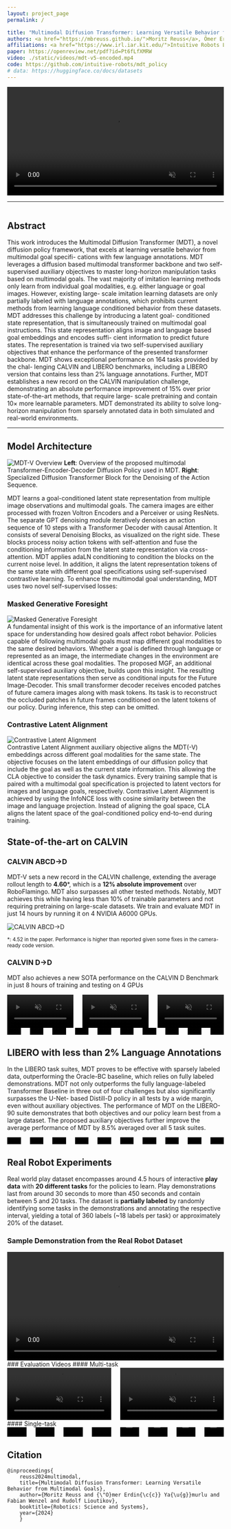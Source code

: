 ```yaml
---
layout: project_page
permalink: /

title: "Multimodal Diffusion Transformer: Learning Versatile Behavior from Multimodal Goals"
authors: <a href="https://mbreuss.github.io/">Moritz Reuss</a>, Ömer Erdinç Yağmurlu, Fabian Wenzel, <a href="https://rudolf.intuitive-robots.net/">Rudolf Lioutikov</a>
affiliations: <a href="https://www.irl.iar.kit.edu/">Intuitive Robots Lab (IRL)</a></br>Karlsruhe Institute of Technology
paper: https://openreview.net/pdf?id=Pt6fLfXMRW
video: ./static/videos/mdt-v5-encoded.mp4
code: https://github.com/intuitive-robots/mdt_policy
# data: https://huggingface.co/docs/datasets
---
```


<!-- Using HTML to center the abstract -->
<video width="100%" autoplay controls muted loop playsinline>
    <source src="./static/videos/mdt-v5-encoded.mp4" type="video/mp4">
</video>

---

<div class="columns is-centered has-text-centered">
    <div class="column is-four-fifths">
        <h2>Abstract</h2>
        <div class="content has-text-justified">
This work introduces the Multimodal Diffusion
Transformer (MDT), a novel diffusion policy framework, that
excels at learning versatile behavior from multimodal goal specifi-
cations with few language annotations. MDT leverages a diffusion
based multimodal transformer backbone and two self-supervised
auxiliary objectives to master long-horizon manipulation tasks
based on multimodal goals. The vast majority of imitation
learning methods only learn from individual goal modalities,
e.g. either language or goal images. However, existing large-
scale imitation learning datasets are only partially labeled with
language annotations, which prohibits current methods from
learning language conditioned behavior from these datasets.
MDT addresses this challenge by introducing a latent goal-
conditioned state representation, that is simultaneously trained
on multimodal goal instructions. This state representation aligns
image and language based goal embeddings and encodes suffi-
cient information to predict future states. The representation is
trained via two self-supervised auxiliary objectives that enhance
the performance of the presented transformer backbone. MDT
shows exceptional performance on 164 tasks provided by the chal-
lenging CALVIN and LIBERO benchmarks, including a LIBERO
version that contains less than 2% language annotations. Further,
MDT establishes a new record on the CALVIN manipulation
challenge, demonstrating an absolute performance improvement
of 15% over prior state-of-the-art methods, that require large-
scale pretraining and contain 10× more learnable parameters.
MDT demonstrated its ability to solve long-horizon manipulation
from sparsely annotated data in both simulated and real-world
environments.
        </div>
    </div>
</div>

---

<!-- > Note: This is an example of a Jekyll-based project website template: [Github link](https://github.com/shunzh/project_website).\
> The following content is generated by ChatGPT. The figure is manually added. -->

## Model Architecture
![MDT-V Overview](./static/image/mdt-v-figure.png)
**Left**: Overview of the proposed multimodal Transformer-Encoder-Decoder Diffusion Policy used in MDT.
**Right**: Specialized Diffusion Transformer Block for the Denoising of the Action Sequence.

MDT learns a goal-conditioned latent state representation from multiple image observations
and multimodal goals. The camera images are either processed with frozen Voltron Encoders
and a Perceiver or using ResNets. The separate GPT denoising module iteratively denoises an
action sequence of 10 steps with a Transformer Decoder with causal Attention. It consists of
several Denoising Blocks, as visualized on the right side. These blocks process noisy action
tokens with self-attention and fuse the conditioning information from the latent state
representation via cross-attention. MDT applies adaLN conditioning to condition the blocks
on the current noise level. In addition, it aligns the latent representation tokens of the same
state with different goal specifications using self-supervised contrastive learning.
To enhance the multimodal goal understanding, MDT uses two novel self-supervised losses:

### Masked Generative Foresight
<div class="column is-two-thirds is-pulled-right p-0">
    <img src="./static/image/mgf.png" alt="Masked Generative Foresight"/>
</div>
A fundamental insight of this work is the importance of an informative latent space for
understanding how desired goals affect robot behavior. Policies capable of following
multimodal goals must map different goal modalities to the same desired behaviors. Whether
a goal is defined through language or represented as an image, the intermediate changes in
the environment are identical across these goal modalities. The proposed MGF, an additional
self-supervised auxiliary objective, builds upon this insight. The resulting latent state
representations then serve as conditional inputs for the Future Image-Decoder. This small
transformer decoder receives encoded patches of future camera images along with mask
tokens. Its task is to reconstruct the occluded patches in future frames conditioned on the
latent tokens of our policy. During inference, this step can be omitted.


### Contrastive Latent Alignment
<div class="column is-two-thirds is-pulled-left p-0 pr-3">
    <img src="./static/image/cla.png" alt="Contrastive Latent Alignment"/>
</div>
Contrastive Latent Alignment auxiliary objective aligns the MDT(-V) embeddings across
different goal modalities for the same state. The objective focuses on the latent embeddings
of our diffusion policy that include the goal as well as the current state information. This
allowing the CLA objective to consider the task dynamics. Every training sample that is paired
with a multimodal goal specification is projected to latent vectors for images and language
goals, respectively. Contrastive Latent Alignment is achieved by using the InfoNCE loss with
cosine similarity between the image and language projection. Instead of aligning the goal
space, CLA aligns the latent space of the goal-conditioned policy end-to-end during training.


## State-of-the-art on CALVIN

### CALVIN ABCD→D
MDT-V sets a new record in the CALVIN challenge, extending the average rollout length to
**4.60***, which is a **12% absolute improvement** over RoboFlamingo. MDT also surpasses all
other tested methods. Notably, MDT achieves this while having less than 10% of trainable
parameters and not requiring pretraining on large-scale datasets. We train and evaluate MDT
in just 14 hours by running it on 4 NVIDIA A6000 GPUs.

<div class="columns is-centered">
    <div class="column is-two-thirds">
        <img src="./static/image/calvin-abcd.png" alt="CALVIN ABCD->D"/>
    </div>
</div>

<small>*: 4.52 in the paper. Performance is higher than reported given some fixes in the camera-ready code version.</small>

### CALVIN D→D
MDT also achieves a new SOTA performance on the CALVIN D Benchmark in just 8 hours of
training and testing on 4 GPUs

<div class="columns is-mobile is-multiline is-centered">
    <div class="column is-half-mobile is-one-third-tablet">
        <video width="100%" autoplay controls muted loop playsinline>
            <source src="./static/videos/mdt_02.mp4" type="video/mp4">
        </video>
    </div>
    <div class="column is-half-mobile is-one-third-tablet">
        <video width="100%" autoplay controls muted loop playsinline>
            <source src="./static/videos/5_seq_mdt_rollout_text_3.mp4" type="video/mp4">
        </video>
    </div>
    <div class="column is-half-mobile is-one-third-tablet">
        <video width="100%" autoplay controls muted loop playsinline>
            <source src="./static/videos/5-seq_mdt_rollout_text_4.mp4" type="video/mp4">
        </video>
    </div>
</div>
<div class="columns is-mobile is-multiline is-centered">
    <div class="column is-one-third-mobile is-one-fifth-tablet">
        <video width="100%" autoplay controls muted loop playsinline>
            <source src="./static/videos/long_horizon_sequence_0_30000.mp4" type="video/mp4">
        </video>
    </div>
    <div class="column is-one-third-mobile is-one-fifth-tablet">
        <video width="100%" autoplay controls muted loop playsinline>
            <source src="./static/videos/long_horizon_sequence_1_30000.mp4" type="video/mp4">
        </video>
    </div>
    <div class="column is-one-third-mobile is-one-fifth-tablet">
        <video width="100%" autoplay controls muted loop playsinline>
            <source src="./static/videos/long_horizon_sequence_2_30000.mp4" type="video/mp4">
        </video>
    </div>
    <div class="column is-one-third-mobile is-one-fifth-tablet">
        <video width="100%" autoplay controls muted loop playsinline>
            <source src="./static/videos/long_horizon_sequence_3_30000.mp4" type="video/mp4">
        </video>
    </div>
    <div class="column is-one-third-mobile is-one-fifth-tablet">
        <video width="100%" autoplay controls muted loop playsinline>
            <source src="./static/videos/long_horizon_sequence_4_30000.mp4" type="video/mp4">
        </video>
    </div>
    <div class="column is-one-third-mobile is-one-fifth-tablet">
        <video width="100%" autoplay controls muted loop playsinline>
            <source src="./static/videos/long_horizon_sequence_5_30000.mp4" type="video/mp4">
        </video>
    </div>
    <div class="column is-one-third-mobile is-one-fifth-tablet">
        <video width="100%" autoplay controls muted loop playsinline>
            <source src="./static/videos/long_horizon_sequence_6_30000.mp4" type="video/mp4">
        </video>
    </div>
    <div class="column is-one-third-mobile is-one-fifth-tablet">
        <video width="100%" autoplay controls muted loop playsinline>
            <source src="./static/videos/long_horizon_sequence_7_30000.mp4" type="video/mp4">
        </video>
    </div>
    <div class="column is-one-third-mobile is-one-fifth-tablet">
        <video width="100%" autoplay controls muted loop playsinline>
            <source src="./static/videos/long_horizon_sequence_8_30000.mp4" type="video/mp4">
        </video>
    </div>
    <div class="column is-one-third-mobile is-one-fifth-tablet">
        <video width="100%" autoplay controls muted loop playsinline>
            <source src="./static/videos/long_horizon_sequence_9_30000.mp4" type="video/mp4">
        </video>
    </div>
</div>

## LIBERO with less than 2% Language Annotations

In the LIBERO task suites, MDT proves to be effective with sparsely labeled
data, outperforming the Oracle-BC baseline, which relies on
fully labeled demonstrations. MDT not only outperforms the
fully language-labeled Transformer Baseline in three out of
four challenges but also significantly surpasses the U-Net-
based Distill-D policy in all tests by a wide margin, even
without auxiliary objectives. The performance of MDT on the
LIBERO-90 suite demonstrates that both objectives and our
policy learn best from a large dataset. The proposed auxiliary
objectives further improve the average performance of MDT
by 8.5% averaged over all 5 task suites.

<div class="columns is-mobile is-multiline is-centered">
    <div class="column is-one-third-mobile is-one-fifth-tablet">
        <video width="100%" autoplay controls muted loop playsinline>
            <source src="./static/videos/libero_10_22_onk9_p0_videos/video.mp4" type="video/mp4">
        </video>
    </div>
    <div class="column is-one-third-mobile is-one-fifth-tablet">
        <video width="100%" autoplay controls muted loop playsinline>
            <source src="./static/videos/libero_10_22_onk9_p1_videos/video.mp4" type="video/mp4">
        </video>
    </div>
    <div class="column is-one-third-mobile is-one-fifth-tablet">
        <video width="100%" autoplay controls muted loop playsinline>
            <source src="./static/videos/libero_10_22_onk9_p2_videos/video.mp4" type="video/mp4">
        </video>
    </div>
    <div class="column is-one-third-mobile is-one-fifth-tablet">
        <video width="100%" autoplay controls muted loop playsinline>
            <source src="./static/videos/libero_10_22_onk9_p3_videos/video.mp4" type="video/mp4">
        </video>
    </div>
    <div class="column is-one-third-mobile is-one-fifth-tablet">
        <video width="100%" autoplay controls muted loop playsinline>
            <source src="./static/videos/libero_10_22_onk9_p4_videos/video.mp4" type="video/mp4">
        </video>
    </div>
    <div class="column is-one-third-mobile is-one-fifth-tablet">
        <video width="100%" autoplay controls muted loop playsinline>
            <source src="./static/videos/libero_10_22_onk9_p5_videos/video.mp4" type="video/mp4">
        </video>
    </div>
    <div class="column is-one-third-mobile is-one-fifth-tablet">
        <video width="100%" autoplay controls muted loop playsinline>
            <source src="./static/videos/libero_10_22_onk9_p6_videos/video.mp4" type="video/mp4">
        </video>
    </div>
    <div class="column is-one-third-mobile is-one-fifth-tablet">
        <video width="100%" autoplay controls muted loop playsinline>
            <source src="./static/videos/libero_10_22_onk9_p7_videos/video.mp4" type="video/mp4">
        </video>
    </div>
    <div class="column is-one-third-mobile is-one-fifth-tablet">
        <video width="100%" autoplay controls muted loop playsinline>
            <source src="./static/videos/libero_10_22_onk9_p8_videos/video.mp4" type="video/mp4">
        </video>
    </div>
    <div class="column is-one-third-mobile is-one-fifth-tablet">
        <video width="100%" autoplay controls muted loop playsinline>
            <source src="./static/videos/libero_10_22_onk9_p9_videos/video.mp4" type="video/mp4">
        </video>
    </div>
</div>

## Real Robot Experiments
Real world play dataset encompasses
around 4.5 hours of interactive **play data** with **20 different
tasks** for the policies to learn. Play demonstrations last
from around 30 seconds to more than 450 seconds and contain
between 5 and 20 tasks. The dataset is **partially labeled** by
randomly identifying some tasks in the demonstrations and
annotating the respective interval, yielding a total of 360 labels (~18 labels per task)
or approximately 20% of the dataset.

### Sample Demonstration from the Real Robot Dataset
<video width="100%" autoplay controls muted loop playsinline>
    <source src="./static/videos/demonstration.mp4" type="video/mp4">
</video>
### Evaluation Videos
#### Multi-task
<div class="columns is-centered is-mobile">
    <div class="column is-half">
        <video width="100%" autoplay controls muted loop playsinline>
            <source src="./static/videos/m1.mp4" type="video/mp4">
        </video>
    </div>
    <div class="column is-half">
        <video width="100%" autoplay controls muted loop playsinline>
            <source src="./static/videos/m2.mp4" type="video/mp4">
        </video>
    </div>
</div>
#### Single-task
<div class="columns is-centered is-multiline is-mobile">
    <div class="column is-half-mobile is-one-quarter-tablet">
        <video width="100%" autoplay controls muted loop playsinline>
            <source src="./static/videos/s1.mp4" type="video/mp4">
        </video>
    </div>
    <div class="column is-half-mobile is-one-quarter-tablet">
        <video width="100%" autoplay controls muted loop playsinline>
            <source src="./static/videos/s2.mp4" type="video/mp4">
        </video>
    </div>
    <div class="column is-half-mobile is-one-quarter-tablet">
        <video width="100%" autoplay controls muted loop playsinline>
            <source src="./static/videos/s3.mp4" type="video/mp4">
        </video>
    </div>
    <div class="column is-half-mobile is-one-quarter-tablet">
        <video width="100%" autoplay controls muted loop playsinline>
            <source src="./static/videos/s4.mp4" type="video/mp4">
        </video>
    </div>
    <div class="column is-half-mobile is-one-quarter-tablet">
        <video width="100%" autoplay controls muted loop playsinline>
            <source src="./static/videos/s5.mp4" type="video/mp4">
        </video>
    </div>
    <div class="column is-half-mobile is-one-quarter-tablet">
        <video width="100%" autoplay controls muted loop playsinline>
            <source src="./static/videos/s6.mp4" type="video/mp4">
        </video>
    </div>
    <div class="column is-half-mobile is-one-quarter-tablet">
        <video width="100%" autoplay controls muted loop playsinline>
            <source src="./static/videos/s7.mp4" type="video/mp4">
        </video>
    </div>
    <div class="column is-half-mobile is-one-quarter-tablet">
        <video width="100%" autoplay controls muted loop playsinline>
            <source src="./static/videos/s8.mp4" type="video/mp4">
        </video>
    </div>
</div>

## Citation
```
@inproceedings{
    reuss2024multimodal,
    title={Multimodal Diffusion Transformer: Learning Versatile Behavior from Multimodal Goals},
    author={Moritz Reuss and {\"O}mer Erdin{\c{c}} Ya{\u{g}}murlu and Fabian Wenzel and Rudolf Lioutikov},
    booktitle={Robotics: Science and Systems},
    year={2024}
    }
```
